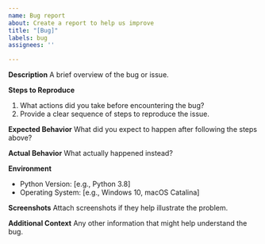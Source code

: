 ```yaml
---
name: Bug report
about: Create a report to help us improve
title: "[Bug]"
labels: bug
assignees: ''

---
```


**Description**
A brief overview of the bug or issue.

**Steps to Reproduce**
1. What actions did you take before encountering the bug?
2. Provide a clear sequence of steps to reproduce the issue.

**Expected Behavior**
What did you expect to happen after following the steps above?

**Actual Behavior**
What actually happened instead?

**Environment**
- Python Version: [e.g., Python 3.8]
- Operating System: [e.g., Windows 10, macOS Catalina]

**Screenshots**
Attach screenshots if they help illustrate the problem.

**Additional Context**
Any other information that might help understand the bug.
